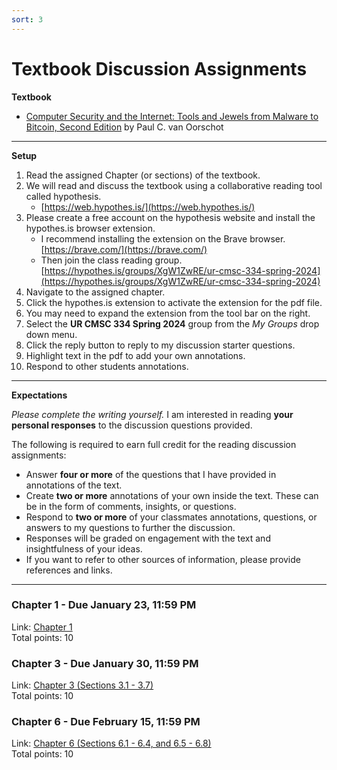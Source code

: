 ```yaml
---
sort: 3
---
```


# Textbook Discussion Assignments

**Textbook**

- [Computer Security and the Internet: Tools and Jewels from Malware to Bitcoin, Second Edition](https://people.scs.carleton.ca/~paulv/toolsjewels.html) by Paul C. van Oorschot 

---

**Setup**
1. Read the assigned Chapter (or sections) of the textbook.
2. We will read and discuss the textbook using a collaborative reading tool called hypothesis.
    - [https://web.hypothes.is/](https://web.hypothes.is/)
3. Please create a free account on the hypothesis website and install the hypothes.is browser extension. 
    - I recommend installing the extension on the Brave browser. [https://brave.com/](https://brave.com/)
    - Then join the class reading group.
     [https://hypothes.is/groups/XgW1ZwRE/ur-cmsc-334-spring-2024](https://hypothes.is/groups/XgW1ZwRE/ur-cmsc-334-spring-2024)
4. Navigate to the assigned chapter. 
5. Click the hypothes.is extension to activate the extension for the pdf file. 
6. You may need to expand the extension from the tool bar on the right.
7. Select the **UR CMSC 334 Spring 2024** group from the *My Groups* drop down menu.
8. Click the reply button to reply to my discussion starter questions. 
9. Highlight text in the pdf to add your own annotations.
10. Respond to other students annotations.

---

**Expectations**

*Please complete the writing yourself.*  I am interested in reading **your personal responses** to the discussion questions provided.

The following is required to earn full credit for the reading discussion assignments:
- Answer __four or more__ of the questions that I have provided in annotations of the text. 
- Create __two or more__ annotations of your own inside the text.  These can be in the form of comments, insights, or questions.
- Respond to __two or more__ of your classmates annotations, questions, or answers to my questions to further the discussion.
- Responses will be graded on engagement with the text and insightfulness of your ideas. 
- If you want to refer to other sources of information, please provide references and links.

---

### Chapter 1 - Due January 23, 11:59 PM
Link: [Chapter 1](https://people.scs.carleton.ca/~paulv/toolsjewels/TJrev1/ch1-rev1.pdf)
<br />
Total points: 10 

### Chapter 3 - Due January 30, 11:59 PM
Link: [Chapter 3 (Sections 3.1 - 3.7)](https://people.scs.carleton.ca/~paulv/toolsjewels/TJrev1/ch3-rev1.pdf)
<br />
Total points: 10 

### Chapter 6 - Due February 15, 11:59 PM
Link: [Chapter 6 (Sections 6.1 - 6.4, and 6.5 - 6.8)](https://people.scs.carleton.ca/~paulv/toolsjewels/TJrev1/ch6-rev1.pdf)
<br />
Total points: 10 

